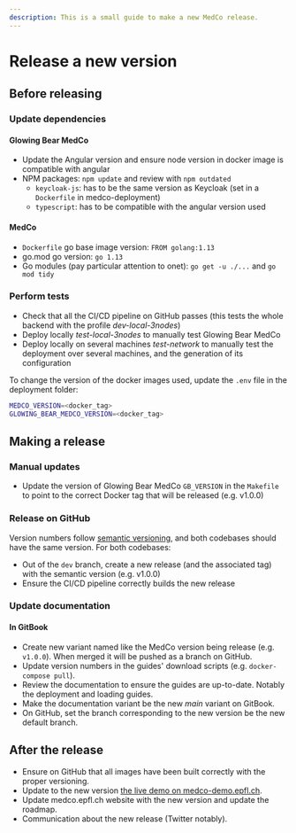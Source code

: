 ```yaml
---
description: This is a small guide to make a new MedCo release.
---
```


# Release a new version

## Before releasing

### Update dependencies

#### Glowing Bear MedCo

* Update the Angular version and ensure node version in docker image is compatible with angular
* NPM packages: `npm update` and review with `npm outdated`
  * `keycloak-js`: has to be the same version as Keycloak \(set in a `Dockerfile` in medco-deployment\)
  * `typescript`: has to be compatible with the angular version used

#### MedCo

* `Dockerfile` go base image version: `FROM golang:1.13`
* go.mod go version: `go 1.13`
* Go modules \(pay particular attention to onet\): `go get -u ./...` and `go mod tidy`

### Perform tests

* Check that all the CI/CD pipeline on GitHub passes \(this tests the whole backend with the profile _dev-local-3nodes_\)
* Deploy locally _test-local-3nodes_ to manually test Glowing Bear MedCo
* Deploy locally on several machines _test-network_ to manually test the deployment over several machines, and the generation of its configuration

To change the version of the docker images used, update the `.env` file in the deployment folder:

```bash
MEDCO_VERSION=<docker_tag>
GLOWING_BEAR_MEDCO_VERSION=<docker_tag>
```

## Making a release

### Manual updates

* Update the version of Glowing Bear MedCo `GB_VERSION` in the `Makefile` to point to the correct Docker tag that will be released \(e.g. v1.0.0\)

### Release on GitHub

Version numbers follow [semantic versioning](https://semver.org/), and both codebases should have the same version. For both codebases:

* Out of the `dev` branch, create a new release \(and the associated tag\) with the semantic version \(e.g. v1.0.0\)
* Ensure the CI/CD pipeline correctly builds the new release

### Update documentation

#### In GitBook

* Create new variant named like the MedCo version being release \(e.g. `v1.0.0`\). When merged it will be pushed as a branch on GitHub.
* Update version numbers in the guides' download scripts \(e.g. `docker-compose pull`\).
* Review the documentation to ensure the guides are up-to-date. Notably the deployment and loading guides.
* Make the documentation variant be the new _main_ variant on GitBook.
* On GitHub, set the branch corresponding to the new version be the new default branch.

## After the release

* Ensure on GitHub that all images have been built correctly with the proper versioning.
* Update to the new version [the live demo on medco-demo.epfl.ch](live-demo.md).
* Update medco.epfl.ch website with the new version and update the roadmap.
* Communication about the new release \(Twitter notably\).



